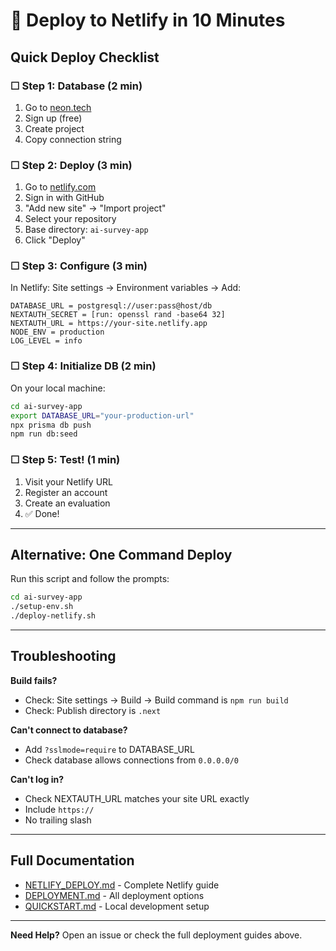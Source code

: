# 🚀 Deploy to Netlify in 10 Minutes

## Quick Deploy Checklist

### ☐ Step 1: Database (2 min)
1. Go to [neon.tech](https://neon.tech)
2. Sign up (free)
3. Create project
4. Copy connection string

### ☐ Step 2: Deploy (3 min)
1. Go to [netlify.com](https://netlify.com)
2. Sign in with GitHub
3. "Add new site" → "Import project"
4. Select your repository
5. Base directory: `ai-survey-app`
6. Click "Deploy"

### ☐ Step 3: Configure (3 min)
In Netlify: Site settings → Environment variables → Add:

```
DATABASE_URL = postgresql://user:pass@host/db
NEXTAUTH_SECRET = [run: openssl rand -base64 32]
NEXTAUTH_URL = https://your-site.netlify.app
NODE_ENV = production
LOG_LEVEL = info
```

### ☐ Step 4: Initialize DB (2 min)
On your local machine:

```bash
cd ai-survey-app
export DATABASE_URL="your-production-url"
npx prisma db push
npm run db:seed
```

### ☐ Step 5: Test! (1 min)
1. Visit your Netlify URL
2. Register an account
3. Create an evaluation
4. ✅ Done!

---

## Alternative: One Command Deploy

Run this script and follow the prompts:

```bash
cd ai-survey-app
./setup-env.sh
./deploy-netlify.sh
```

---

## Troubleshooting

**Build fails?**
- Check: Site settings → Build → Build command is `npm run build`
- Check: Publish directory is `.next`

**Can't connect to database?**
- Add `?sslmode=require` to DATABASE_URL
- Check database allows connections from `0.0.0.0/0`

**Can't log in?**
- Check NEXTAUTH_URL matches your site URL exactly
- Include `https://`
- No trailing slash

---

## Full Documentation

- [NETLIFY_DEPLOY.md](./NETLIFY_DEPLOY.md) - Complete Netlify guide
- [DEPLOYMENT.md](./DEPLOYMENT.md) - All deployment options
- [QUICKSTART.md](./QUICKSTART.md) - Local development setup

---

**Need Help?** Open an issue or check the full deployment guides above.
